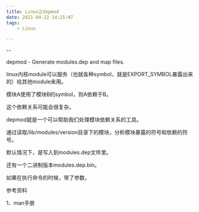 ```yaml
---
title: Linux之depmod
date: 2021-04-22 14:25:07
tags:
	- Linux

---
```


--

depmod - Generate modules.dep and map files.

linux内核module可以服务（也就各种symbol，就是EXPORT_SYMBOL暴露出来的）给其他module来用。

模块A使用了模块B的symbol，则A依赖于B。

这个依赖关系可能会很复杂。

depmod就是一个可以帮助我们处理模块依赖关系的工具。

通过读取/lib/modules/version目录下的模块，分析模块暴露的符号和依赖的符号。

默认情况下，是写入到modules.dep文件里。

还有一个二进制版本modules.dep.bin。

如果在执行命令的时候，带了参数，

参考资料

1、man手册

